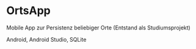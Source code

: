 # OrtsApp
Mobile App zur Persistenz beliebiger Orte (Entstand als Studiumsprojekt)

Android, Android Studio, SQLite
